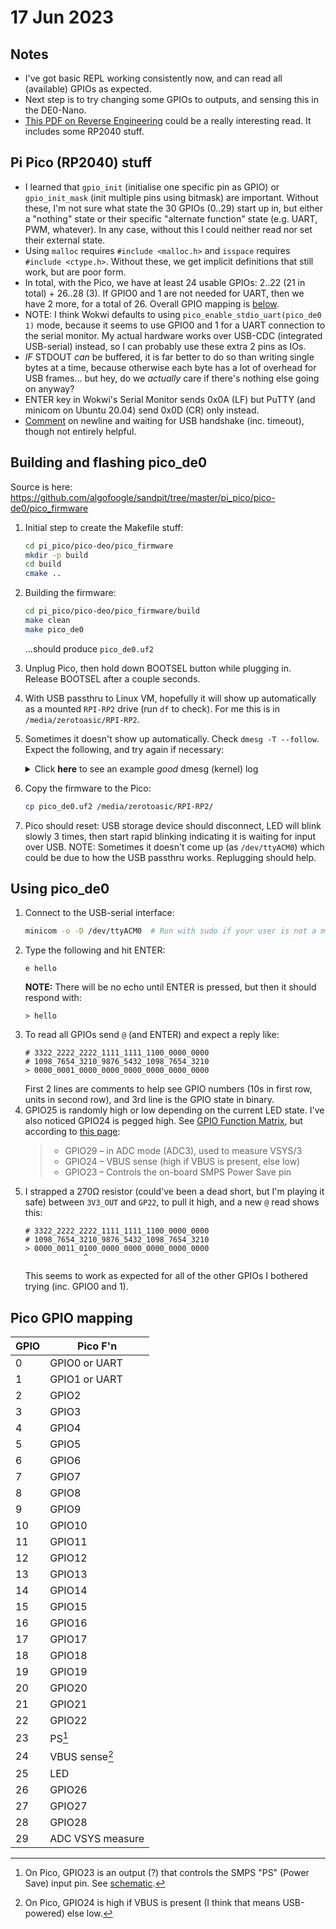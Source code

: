 # 17 Jun 2023

## Notes

*   I've got basic REPL working consistently now, and can read all (available) GPIOs as expected.
*   Next step is to try changing some GPIOs to outputs, and sensing this in the DE0-Nano.
*   [This PDF on Reverse Engineering](https://0xinfection.github.io/reversing/reversing-for-everyone.pdf) could
    be a really interesting read. It includes some RP2040 stuff.


## Pi Pico (RP2040) stuff

*   I learned that `gpio_init` (initialise one specific pin as GPIO) or `gpio_init_mask` (init multiple pins using bitmask)
    are important. Without these, I'm not sure what state the 30 GPIOs (0..29) start up in, but either a "nothing" state or
    their specific "alternate function" state (e.g. UART, PWM, whatever). In any case, without this I could neither read nor
    set their external state.
*   Using `malloc` requires `#include <malloc.h>` and `isspace` requires `#include <ctype.h>`. Without these, we get implicit
    definitions that still work, but are poor form.
*   In total, with the Pico, we have at least 24 usable GPIOs: 2..22 (21 in total) + 26..28 (3). If GPIO0 and 1 are not needed
    for UART, then we have 2 more, for a total of 26. Overall GPIO mapping is [below](#pico-gpio-mapping).
*   NOTE: I think Wokwi defaults to using `pico_enable_stdio_uart(pico_de0 1)` mode, because it seems to use GPIO0 and 1
    for a UART connection to the serial monitor. My actual hardware works over USB-CDC (integrated USB-serial) instead,
    so I can probably use these extra 2 pins as IOs.
*   *IF* STDOUT *can* be buffered, it is far better to do so than writing single bytes at a time, because otherwise
    each byte has a lot of overhead for USB frames... but hey, do we *actually* care if there's nothing else going on anyway?
*   ENTER key in Wokwi's Serial Monitor sends 0x0A (LF) but PuTTY (and minicom on Ubuntu 20.04) send 0x0D (CR) only instead.
*   [Comment](https://forums.raspberrypi.com/viewtopic.php?t=335862) on newline and waiting for USB handshake (inc. timeout),
    though not entirely helpful.


## Building and flashing pico_de0

Source is here: https://github.com/algofoogle/sandpit/tree/master/pi_pico/pico-de0/pico_firmware

1.  Initial step to create the Makefile stuff:
    ```bash
    cd pi_pico/pico-deo/pico_firmware
    mkdir -p build
    cd build
    cmake ..
    ```
2.  Building the firmware:
    ```bash
    cd pi_pico/pico-deo/pico_firmware/build
    make clean
    make pico_de0
    ```
    ...should produce `pico_de0.uf2`
3.  Unplug Pico, then hold down BOOTSEL button while plugging in. Release BOOTSEL after a couple seconds.
4.  With USB passthru to Linux VM, hopefully it will show up automatically as a mounted `RPI-RP2` drive
    (run `df` to check). For me this is in `/media/zerotoasic/RPI-RP2`.
5.  Sometimes it doesn't show up automatically. Check `dmesg -T --follow`. Expect the following, and try again if necessary:
    <details>
    <summary>Click <strong>here</strong> to see an example <em>good</em> dmesg (kernel) log</summary>

    ```
    [Sat Jun 17 06:59:12 2023] usb 1-1: new full-speed USB device number 29 using ohci-pci
    [Sat Jun 17 06:59:12 2023] usb 1-1: New USB device found, idVendor=2e8a, idProduct=0003, bcdDevice= 1.00
    [Sat Jun 17 06:59:12 2023] usb 1-1: New USB device strings: Mfr=1, Product=2, SerialNumber=3
    [Sat Jun 17 06:59:12 2023] usb 1-1: Product: RP2 Boot
    [Sat Jun 17 06:59:12 2023] usb 1-1: Manufacturer: Raspberry Pi
    [Sat Jun 17 06:59:12 2023] usb 1-1: SerialNumber: E0C912952D54
    [Sat Jun 17 06:59:12 2023] usb-storage 1-1:1.0: USB Mass Storage device detected
    [Sat Jun 17 06:59:12 2023] scsi host4: usb-storage 1-1:1.0
    [Sat Jun 17 06:59:13 2023] scsi 4:0:0:0: Direct-Access     RPI      RP2              2    PQ: 0 ANSI: 2
    [Sat Jun 17 06:59:13 2023] scsi 4:0:0:0: Attached scsi generic sg2 type 0
    [Sat Jun 17 06:59:13 2023] sd 4:0:0:0: [sdc] 262144 512-byte logical blocks: (134 MB/128 MiB)
    [Sat Jun 17 06:59:13 2023] sd 4:0:0:0: [sdc] Write Protect is off
    [Sat Jun 17 06:59:13 2023] sd 4:0:0:0: [sdc] Mode Sense: 03 00 00 00
    [Sat Jun 17 06:59:13 2023] sd 4:0:0:0: [sdc] No Caching mode page found
    [Sat Jun 17 06:59:13 2023] sd 4:0:0:0: [sdc] Assuming drive cache: write through
    [Sat Jun 17 06:59:14 2023]  sdc: sdc1
    [Sat Jun 17 06:59:14 2023] sd 4:0:0:0: [sdc] Attached SCSI removable disk
    ```
    </details>
6.  Copy the firmware to the Pico:
    ```bash
    cp pico_de0.uf2 /media/zerotoasic/RPI-RP2/
    ```
7.  Pico should reset: USB storage device should disconnect, LED will blink slowly 3 times, then start
    rapid blinking indicating it is waiting for input over USB. NOTE: Sometimes it doesn't come up
    (as `/dev/ttyACM0`) which could be due to how the USB passthru works. Replugging should help.

## Using pico_de0

1.  Connect to the USB-serial interface:
    ```bash
    minicom -o -D /dev/ttyACM0  # Run with sudo if your user is not a member of the dialout group.
    ```
2.  Type the following and hit ENTER:
    ```
    e hello
    ```
    **NOTE:** There will be no echo until ENTER is pressed, but then it should respond with:
    ```
    > hello
    ```
3.  To read all GPIOs send `@` (and ENTER) and expect a reply like:
    ```
    # 3322_2222_2222_1111_1111_1100_0000_0000
    # 1098_7654_3210_9876_5432_1098_7654_3210
    > 0000_0001_0000_0000_0000_0000_0000_0000
    ```
    First 2 lines are comments to help see GPIO numbers (10s in first row, units in second row), and 3rd line is the GPIO state in binary.
4.  GPIO25 is randomly high or low depending on the current LED state. I've also noticed GPIO24 is pegged high.
    See [GPIO Function Matrix](https://www.circuitstate.com/pinouts/raspberry-pi-pico-microcontroller-board-pinout-diagrams/#GPIO_Function_Matrix),
    but according to [this page](https://peppe8o.com/raspberry-pi-pico-pinout/):
    > * GPIO29 – in ADC mode (ADC3), used to measure VSYS/3
    > * GPIO24 – VBUS sense (high if VBUS is present, else low)
    > * GPIO23 – Controls the on-board SMPS Power Save pin
5.  I strapped a 270&ohm; resistor (could've been a dead short, but I'm playing it safe) between `3V3_OUT` and `GP22`, to pull it
    high, and a new `@` read shows this:
    ```
    # 3322_2222_2222_1111_1111_1100_0000_0000
    # 1098_7654_3210_9876_5432_1098_7654_3210
    > 0000_0011_0100_0000_0000_0000_0000_0000
                 ^
    ```
    This seems to work as expected for all of the other GPIOs I bothered trying (inc. GPIO0 and 1).

## Pico GPIO mapping

| GPIO | Pico F'n       |
|------|----------------|
|    0 | GPIO0 or UART  |
|    1 | GPIO1 or UART  |
|    2 | GPIO2          |
|    3 | GPIO3          |
|    4 | GPIO4          |
|    5 | GPIO5          |
|    6 | GPIO6          |
|    7 | GPIO7          |
|    8 | GPIO8          |
|    9 | GPIO9          |
|   10 | GPIO10         |
|   11 | GPIO11         |
|   12 | GPIO12         |
|   13 | GPIO13         |
|   14 | GPIO14         |
|   15 | GPIO15         |
|   16 | GPIO16         |
|   17 | GPIO17         |
|   18 | GPIO18         |
|   19 | GPIO19         |
|   20 | GPIO20         |
|   21 | GPIO21         |
|   22 | GPIO22         |
|   23 | PS[^1]         |
|   24 | VBUS sense[^2] |
|   25 | LED            |
|   26 | GPIO26         |
|   27 | GPIO27         |
|   28 | GPIO28         |
|   29 | ADC VSYS measure |

[^1]: On Pico, GPIO23 is an output (?) that controls the SMPS "PS" (Power Save) input pin. See [schematic](https://datasheets.raspberrypi.com/pico/pico-datasheet.pdf#page=25&zoom=100,153,108).
[^2]: On Pico, GPIO24 is high if VBUS is present (I think that means USB-powered) else low.
